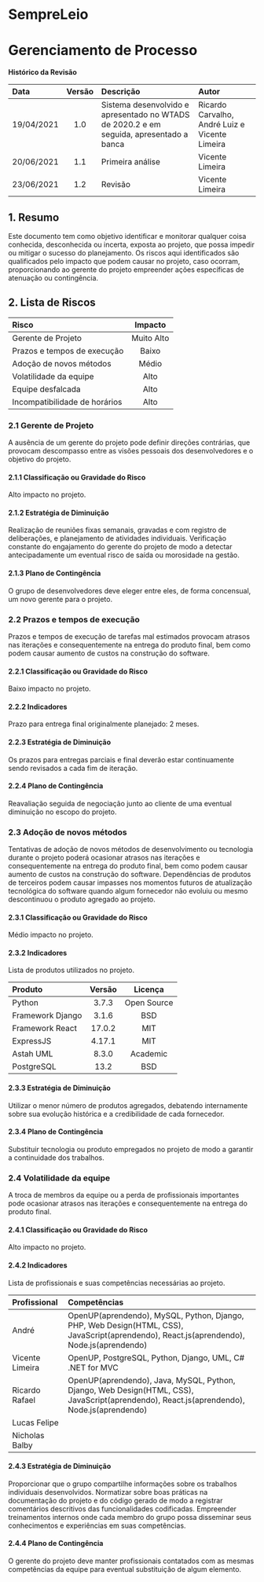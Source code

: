 # **SempreLeio**
# **Gerenciamento de Processo**

**Histórico da Revisão**

| Data | Versão | Descrição | Autor 
| :--- | :---:| :------- | :----- |
| 19/04/2021 | 1.0 | Sistema desenvolvido e apresentado no WTADS de 2020.2 e em seguida, apresentado a banca | Ricardo Carvalho, André Luiz e Vicente Limeira |
| 20/06/2021 | 1.1 | Primeira análise | Vicente Limeira 
| 23/06/2021 | 1.2 | Revisão | Vicente Limeira 


## 1. Resumo

Este documento tem como objetivo identificar e monitorar qualquer coisa conhecida, desconhecida ou incerta, exposta ao projeto, que possa impedir ou mitigar o sucesso do planejamento. Os riscos aqui identificados são qualificados pelo impacto que podem causar no projeto, caso ocorram, proporcionando ao gerente do projeto empreender ações específicas de atenuação ou contingência.

## 2. Lista de Riscos

| Risco | Impacto |
| :----- | :------: |
| Gerente de Projeto | Muito Alto |
| Prazos e tempos de execução | Baixo |
| Adoção de novos métodos | Médio |
| Volatilidade da equipe | Alto |
| Equipe desfalcada | Alto |
| Incompatibilidade de horários | Alto |


### 2.1 Gerente de Projeto

A ausência de um gerente do projeto pode definir direções contrárias, que provocam descompasso entre as visões pessoais dos desenvolvedores e o objetivo do projeto.

#### 2.1.1 Classificação ou Gravidade do Risco

Alto impacto no projeto.

#### 2.1.2 Estratégia de Diminuição

Realização de reuniões fixas semanais, gravadas e com registro de deliberações, e planejamento de atividades individuais.
Verificação constante do engajamento do gerente do projeto de modo a detectar antecipadamente um eventual risco de saída ou morosidade na gestão.

#### 2.1.3 Plano de Contingência

O grupo de desenvolvedores deve eleger entre eles, de forma concensual, um novo gerente para o projeto.

### 2.2 Prazos e tempos de execução

Prazos e tempos de execução de tarefas mal estimados provocam atrasos nas iterações e consequentemente na entrega do produto final, bem como podem causar aumento de custos na construção do software.

#### 2.2.1 Classificação ou Gravidade do Risco

Baixo impacto no projeto.

#### 2.2.2 Indicadores

Prazo para entrega final originalmente planejado: 2 meses. 

#### 2.2.3 Estratégia de Diminuição

Os prazos para entregas parciais e final deverão estar continuamente sendo revisados a cada fim de iteração.

#### 2.2.4 Plano de Contingência

Reavaliação seguida de negociação junto ao cliente de uma eventual diminuição no escopo do projeto.

### 2.3 Adoção de novos métodos

Tentativas de adoção de novos métodos de desenvolvimento ou tecnologia durante o projeto poderá ocasionar atrasos nas iterações e consequentemente na entrega do produto final, bem como podem causar aumento de custos na construção do software. Dependências de produtos de terceiros podem causar impasses nos momentos futuros de atualização tecnológica do software quando algum fornecedor não evoluiu ou mesmo descontinuou o produto agregado ao projeto.

#### 2.3.1 Classificação ou Gravidade do Risco

Médio impacto no projeto.

#### 2.3.2 Indicadores

Lista de produtos utilizados no projeto.

| Produto | Versão | Licença |
| :---- | :---: | :-----: |
| Python | 3.7.3 | Open Source |
| Framework Django | 3.1.6 | BSD |
| Framework React | 17.0.2 | MIT |
| ExpressJS | 4.17.1 | MIT |
| Astah UML | 8.3.0 | Academic |
| PostgreSQL | 13.2 | BSD |


#### 2.3.3 Estratégia de Diminuição

Utilizar o menor número de produtos agregados, debatendo internamente sobre sua evolução histórica e a credibilidade de cada fornecedor.

#### 2.3.4 Plano de Contingência

Substituir tecnologia ou produto empregados no projeto de modo a garantir a continuidade dos trabalhos.

### 2.4 Volatilidade da equipe

A troca de membros da equipe ou a perda de profissionais importantes pode ocasionar atrasos nas iterações e consequentemente na entrega do produto final.

#### 2.4.1 Classificação ou Gravidade do Risco

Alto impacto no projeto.

#### 2.4.2 Indicadores

Lista de profissionais e suas competências necessárias ao projeto.

| Profissional | Competências |
| :---- | :--------- |
| André | OpenUP(aprendendo), MySQL, Python, Django, PHP, Web Design(HTML, CSS), JavaScript(aprendendo), React.js(aprendendo), Node.js(aprendendo) | 
| Vicente Limeira | OpenUP, PostgreSQL, Python, Django, UML, C# .NET for MVC |
| Ricardo Rafael | OpenUP(aprendendo), Java, MySQL, Python, Django, Web Design(HTML, CSS), JavaScript(aprendendo), React.js(aprendendo), Node.js(aprendendo) |
| Lucas Felipe |  |
| Nicholas Balby|  |


#### 2.4.3 Estratégia de Diminuição

Proporcionar que o grupo compartilhe informações sobre os trabalhos individuais desenvolvidos. Normatizar sobre boas práticas na documentação do projeto e do código gerado de modo a registrar comentários descritivos das funcionalidades codificadas.
Empreender treinamentos internos onde cada membro do grupo possa disseminar seus conhecimentos e experiências em suas competências.

#### 2.4.4 Plano de Contingência

O gerente do projeto deve manter profissionais contatados com as mesmas competências da equipe para eventual substituição de algum elemento.
